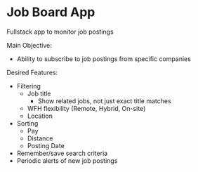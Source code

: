 # Job Board App
Fullstack app to monitor job postings

Main Objective:
- Ability to subscribe to job postings from specific companies

Desired Features:
- Filtering
	- Job title
		- Show related jobs, not just exact title matches
	- WFH flexibility (Remote, Hybrid, On-site)
	- Location
- Sorting
	- Pay
	- Distance
	- Posting Date
- Remember/save search criteria
- Periodic alerts of new job postings
